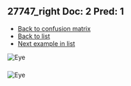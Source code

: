 ## 27747_right Doc: 2 Pred: 1
- [Back to confusion matrix](https://github.com/juliandewit/kaggle_retinopathy/blob/master/matrix.md)
- [Back to list](https://github.com/juliandewit/kaggle_retinopathy/blob/master/lists/21/list.md)
- [Next example in list](https://github.com/juliandewit/kaggle_retinopathy/blob/master/lists/21/27/27766_left.md)

![Eye](https://retinopaty.blob.core.windows.net/size1024/27747_right_2.jpeg)

### 

![Eye]()
